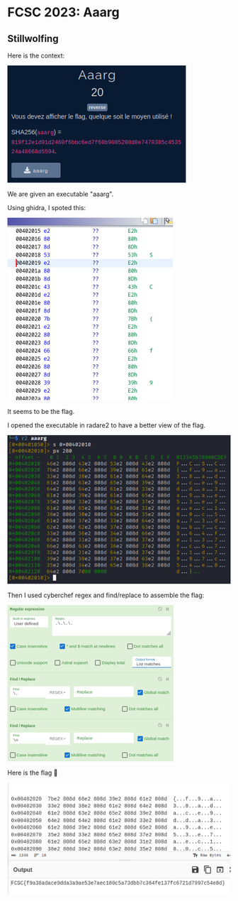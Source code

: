 # FCSC 2023: Aaarg
## Stillwolfing

Here is the context:

![context](/assets/img/CTFs/FCSC2023/Intro/aaarg/context.png)

We are given an executable "aaarg".

Using ghidra, I spoted this:

![ghidra](/assets/img/CTFs/FCSC2023/Intro/aaarg/ghidra.png)

It seems to be the flag.

I opened the executable in radare2 to have a better view of the flag.

![radare2](/assets/img/CTFs/FCSC2023/Intro/aaarg/radare2.png)

Then I used cyberchef regex and find/replace to assemble the flag:

![operations](/assets/img/CTFs/FCSC2023/Intro/aaarg/operations.png)

Here is the flag 🥳

![cyberchef](/assets/img/CTFs/FCSC2023/Intro/aaarg/cyberchef.png)


